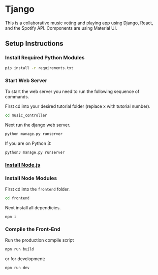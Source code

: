 # Tjango

This is a collaborative music voting and playing app using Django, React, and the Spotify API.
Components are using Material UI.

## Setup Instructions

### Install Required Python Modules

```bash
pip install -r requirements.txt
```
### Start Web Server

To start the web server you need to run the following sequence of commands.

First cd into your desired tutorial folder (replace x with tutorial number).
```bash 
cd music_controller
```
Next run the django web server.
```bash
python manage.py runserver
```

If you are on Python 3:
```bash
python3 manage.py runserver
```

### [Install Node.js](https://nodejs.org/en/)

### Install Node Modules

First cd into the ```frontend``` folder.
```bash
cd frontend
```
Next install all dependicies.
```bash
npm i
```

### Compile the Front-End

Run the production compile script
```bash
npm run build
```
or for development:
```bash
npm run dev
```
